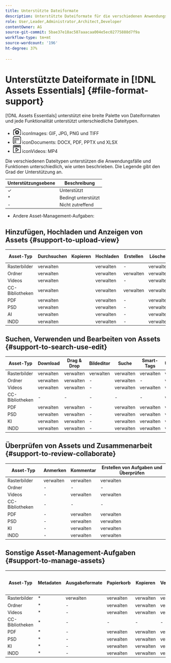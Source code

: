 ```yaml
---
title: Unterstützte Dateiformate
description: Unterstützte Dateiformate für die verschiedenen Anwendungsfälle von [!DNL Assets Essentials]
role: User,Leader,Administrator,Architect,Developer
contentOwner: AG
source-git-commit: 5bae37e18ac587aaacaa004e5ec02775888d7f9a
workflow-type: tm+mt
source-wordcount: '196'
ht-degree: 37%

---
```



# Unterstützte Dateiformate in [!DNL Assets Essentials] {#file-format-support}

[!DNL Assets Essentials] unterstützt eine breite Palette von Dateiformaten und jede Funktionalität unterstützt unterschiedliche Dateitypen.

* ![Bilddateityp ](assets/do-not-localize/image-icon.png) iconImages: GIF, JPG, PNG und TIFF
* ![Dokumentdateityp ](assets/do-not-localize/document-icon.png) iconDocuments: DOCX, PDF, PPTX und XLSX
* ![Videodateityp ](assets/do-not-localize/video-icon.png) iconVideos: MP4

Die verschiedenen Dateitypen unterstützen die Anwendungsfälle und Funktionen unterschiedlich, wie unten beschrieben. Die Legende gibt den Grad der Unterstützung an.

| Unterstützungsebene | Beschreibung |
|---------------|-------------------------|
| ✓ | Unterstützt |
| * | Bedingt unterstützt |
| - | Nicht zutreffend |

* Andere Asset-Management-Aufgaben:

## Hinzufügen, Hochladen und Anzeigen von Assets {#support-to-upload-view}

<!-- TBD: For AEM, AI files require the PDF option to be selected when saving the AI file.
-->

| Asset-Typ | Durchsuchen | Kopieren | Hochladen | Erstellen | Löschen | Details | Bild-Zoom | Kürzlich angesehen |
|---------------|----------|------|----------|----------|----------|----------|------------|-----------------|
| Rasterbilder | verwalten |  | verwalten | - | verwalten | verwalten | verwalten | verwalten |
| Ordner | verwalten |  | verwalten | verwalten | verwalten | verwalten | - | - |
| Videos | verwalten |  | verwalten | - | verwalten | * | - | verwalten |
| CC-Bibliotheken | verwalten |  | verwalten | verwalten | verwalten | verwalten | - | - |
| PDF | verwalten |  | verwalten | - | verwalten | verwalten | - | verwalten |
| PSD | verwalten |  | verwalten | - | verwalten | * | - | verwalten |
| AI | verwalten |  | verwalten | - | verwalten | * | - | verwalten |
| INDD | verwalten |  | verwalten | - | verwalten | * | - | verwalten |

## Suchen, Verwenden und Bearbeiten von Assets {#support-to-search-use-edit}

| Asset-Typ | Download | Drag &amp; Drop | Bildeditor | Suche | Smart-Tags | Umbenennen | Versionen |
|---------------|----------|---------------|--------------|----------|------------|----------|----------|
| Rasterbilder | verwalten | verwalten | verwalten | verwalten | verwalten | verwalten | verwalten |
| Ordner | verwalten | verwalten | - | verwalten | - | verwalten | - |
| Videos | verwalten | verwalten | - | verwalten | verwalten | verwalten | - |
| CC-Bibliotheken | - | - | - | - | - | verwalten | - |
| PDF | verwalten | verwalten | - | verwalten | verwalten | verwalten | - |
| PSD | verwalten | verwalten | - | verwalten | verwalten | verwalten | - |
| KI | verwalten | verwalten | - | verwalten | verwalten | verwalten | - |
| INDD | verwalten | verwalten | - | verwalten | verwalten | verwalten | - |

## Überprüfen von Assets und Zusammenarbeit {#support-to-review-collaborate}

| Asset-Typ | Anmerken | Kommentar | Erstellen von Aufgaben und Überprüfen |
|---------------|----------|----------|-------------------------|
| Rasterbilder | verwalten | verwalten | verwalten |
| Ordner | - | - | - |
| Videos | - | verwalten | verwalten |
| CC-Bibliotheken | - | - | - |
| PDF | - | verwalten | verwalten |
| PSD | - | verwalten | verwalten |
| KI | - | verwalten | verwalten |
| INDD | - | verwalten | verwalten |

## Sonstige Asset-Management-Aufgaben {#support-to-manage-assets}

| Asset-Typ | Metadaten   | Ausgabeformate | Papierkorb | Kopieren | Verschieben | [!DNL Adobe Asset Link] einchecken |
|---------------|----------|------------|----------|----------|----------|----------------------------------|
| Rasterbilder | * | verwalten | verwalten | verwalten | verwalten | verwalten |
| Ordner | * | - | verwalten | verwalten | verwalten | - |
| Videos | * | - | verwalten | verwalten | verwalten | - |
| CC-Bibliotheken | * | - | - | - | - | - |
| PDF | * | - | verwalten | verwalten | verwalten | - |
| PSD | * | - | verwalten | verwalten | verwalten | - |
| KI | * | - | verwalten | verwalten | verwalten | - |
| INDD | * | - | verwalten | verwalten | verwalten | - |

<!-- TBD: Saving template table separately.
| Asset type    | Features |
|---------------|----------|
| Raster images |          |
| Folders       |          |
| Videos        |          |
| CC Libraries  |          |
| PDF files     |          |
| PSD           |          |
| AI            |          |
| INDD          |          |

>[!MORELIKETHIS]
>
>* []()
-->
